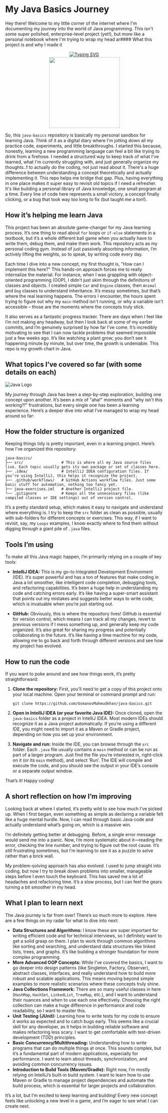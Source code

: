 # My Java Basics Journey

Hey there! Welcome to my little corner of the internet where I'm documenting my journey into the world of Java programming. This isn't some super polished, enterprise-level project (yet!), but more like a personal notebook where I'm trying to wrap my head ar#### What this project is and why I made it

<div align="center">
    <div>
        <a href="https://blog.imzjw.cn">
            <img src="https://readme-typing-svg.demolab.com?font=Fira+Code&pause=1000&random=false&width=435&separator=%3C&lines=Welcome+to+Khan's+Repo+for basic-java%3CSystem.out.println(%22Hello+World%22);" alt="Typing SVG" />
        </a>
    </div>
    <picture>
        <source media="(prefers-color-scheme: dark)" srcset="https://cdn.jsdelivr.net/gh/sun0225SUN/sun0225SUN/assets/images/coding.gif" />
        <source media="(prefers-color-scheme: light)" srcset="https://cdn.jsdelivr.net/gh/sun0225SUN/sun0225SUN/assets/images/developer.svg" height="225px" />
        <img src="https://cdn.jsdelivr.net/gh/sun0225SUN/sun0225SUN/assets/images/coding.gif" />
    </picture>
</div>


So, this `java-basics` repository is basically my personal sandbox for learning Java. Think of it as a digital diary where I'm jotting down all my practice code, experiments, and little breakthroughs. I started this because, honestly, learning a new programming language can feel a bit like trying to drink from a firehose. I needed a structured way to keep track of what I've learned, what I'm currently struggling with, and just generally organize my thoughts..f to actually *do* the coding, not just read about it. There's a huge difference between understanding a concept theoretically and actually implementing it. This repo helps me bridge that gap. Plus, having everything in one place makes it super easy to revisit old topics if I need a refresher. It's like building a personal library of Java knowledge, one small program at a time. Every line of code here represents a small victory, a concept finally clicking, or a bug that took way too long to fix (but taught me a ton!).




## How it’s helping me learn Java

This project has been an absolute game-changer for my Java learning process. It’s one thing to read about `for` loops or `if-else` statements in a textbook, but it’s a whole different ball game when you actually have to write them, debug them, and make them work. This repository acts as my personal coding gym. Instead of just passively absorbing information, I’m actively lifting the weights, so to speak, by writing code every day.

Each time I dive into a new concept, my first thought is, "How can I implement this here?" This hands-on approach forces me to really internalize the material. For instance, when I was grappling with object-oriented programming (OOP), I didn't just skim through the definitions of classes and objects. I created simple `Car` and `Engine` classes, then `Animal` and `Dog` classes to understand inheritance. It’s messy sometimes, but that’s where the real learning happens. The errors I encounter, the hours spent trying to figure out why my `main` method isn't running, or why a variable isn't accessible – those are the moments where the concepts truly stick.

It also serves as a fantastic progress tracker. There are days when I feel like I’m not making any headway, but then I look back at some of my earlier commits, and I’m genuinely surprised by how far I’ve come. It’s incredibly motivating to see that I can now tackle problems that seemed impossible just a few weeks ago. It’s like watching a plant grow; you don’t see it happening minute by minute, but over time, the growth is undeniable. This repo is my growth chart in Java.




## What topics I’ve covered so far (with some details on each)

![Java Logo](https://raw.githubusercontent.com/UsmanovMahmudkhan/java-basics/main/upload/search_images/NzPuNBq44K5V.gif)

My journey through Java has been a step-by-step exploration, building one concept upon another. It’s been a mix of "aha!" moments and "why isn\'t this working?!" frustrations, but every single one has been a learning experience. Here’s a deeper dive into what I’ve managed to wrap my head around so far:




## How the folder structure is organized

Keeping things tidy is pretty important, even in a learning project. Here’s how I’ve organized this repository:

```
java-basics/
├── src/                 # This is where all my Java source files live. Each topic usually gets its own package or set of classes here.
├── .idea/               # IntelliJ IDEA configuration files. If you’re using IntelliJ, this helps it recognize the project.
├── .github/workflows/   # GitHub Actions workflow files. Just some basic stuff for automation, nothing too fancy yet.
├── java-exercises.iml   # Another IntelliJ project file.
└── .gitignore           # Keeps all the unnecessary files (like compiled classes or IDE settings) out of version control.
```

It’s a pretty standard setup, which makes it easy to navigate and understand where everything is. I try to keep the `src` folder as clean as possible, usually with sub-folders for different concepts or exercises. This way, if I want to revisit, say, my `Loops` examples, I know exactly where to find them without digging through a giant pile of `.java` files.




## Tools I’m using

To make all this Java magic happen, I’m primarily relying on a couple of key tools:

*   **IntelliJ IDEA:** This is my go-to Integrated Development Environment (IDE). It’s super powerful and has a ton of features that make coding in Java a lot smoother, like intelligent code completion, debugging tools, and refactoring capabilities. It’s been a huge help in understanding my code and catching errors early. It’s like having a super-smart assistant that points out my mistakes and suggests better ways to write code, which is invaluable when you’re just starting out.

*   **GitHub:** Obviously, this is where the repository lives! GitHub is essential for version control, which means I can track all my changes, revert to previous versions if I mess something up, and generally keep my code organized. It’s also great for sharing my progress and potentially collaborating in the future. It’s like having a time machine for my code, allowing me to go back and forth through different versions and see how my project has evolved.




## How to run the code

If you want to poke around and see how things work, it’s pretty straightforward:

1.  **Clone the repository:** First, you’ll need to get a copy of this project onto your local machine. Open your terminal or command prompt and run:
    ```shell
    git clone https://github.com/UsmanovMahmudkhan/java-basics.git
    ```

2.  **Open in IntelliJ IDEA (or your favorite Java IDE):** Once cloned, open the `java-basics` folder as a project in IntelliJ IDEA. Most modern IDEs should recognize it as a Java project automatically. If you’re using a different IDE, you might need to import it as a Maven or Gradle project, depending on how you set up your environment.

3.  **Navigate and run:** Inside the IDE, you can browse through the `src` folder. Each `.java` file usually contains a `main` method or can be run as part of a larger program. Just find the file you’re interested in, right-click on it (or its `main` method), and select ‘Run’. The IDE will compile and execute the code, and you should see the output in your IDE’s console or a separate output window.

That’s it! Happy coding!




## A short reflection on how I’m improving

Looking back at where I started, it’s pretty wild to see how much I’ve picked up. When I first began, even something as simple as declaring a variable felt like a huge mental hurdle. Now, I can read through basic Java code and actually understand what’s going on, which is a massive win.

I’m definitely getting better at debugging. Before, a single error message would send me into a panic. Now, I’m more systematic about it—reading the error, checking the line number, and trying to figure out the root cause. It’s still frustrating sometimes, but I’m learning to see it as a puzzle to solve rather than a brick wall.

My problem-solving approach has also evolved. I used to jump straight into coding, but now I try to break down problems into smaller, manageable steps before I even touch the keyboard. This has saved me a lot of headaches and refactoring time. It’s a slow process, but I can feel the gears turning a bit smoother in my head.




## What I plan to learn next

The Java journey is far from over! There’s so much more to explore. Here are a few things on my radar for what to dive into next:

*   **Data Structures and Algorithms:** I know these are super important for writing efficient code and for technical interviews, so I definitely want to get a solid grasp on them. I plan to work through common algorithms like sorting and searching, and understand data structures like linked lists, trees, and graphs. It’s like building a stronger foundation for more complex programming.
*   **More Advanced OOP Concepts:** While I’ve covered the basics, I want to go deeper into design patterns (like Singleton, Factory, Observer), abstract classes, interfaces, and really understand how to build more robust and scalable applications. This means moving beyond simple examples to more realistic scenarios where these concepts truly shine.
*   **Java Collections Framework:** There are so many useful classes in here (`HashMap`, `HashSet`, `LinkedList`, `TreeMap`, etc.), and I want to understand their nuances and when to use each one effectively. Choosing the right collection can make a huge difference in performance and code readability, so I want to master this.
*   **Unit Testing (JUnit):** Learning how to write tests for my code to ensure it works as expected and to catch bugs early. This seems like a crucial skill for any developer, as it helps in building reliable software and makes refactoring less scary. I want to get comfortable with test-driven development (TDD) principles.
*   **Basic Concurrency/Multithreading:** Understanding how to write programs that can do multiple things at once. This sounds complex, but it’s a fundamental part of modern applications, especially for performance. I want to learn about threads, synchronization, and avoiding common concurrency issues.
*   **Introduction to Build Tools (Maven/Gradle):** Right now, I’m mostly relying on IntelliJ’s built-in build system. I want to learn how to use Maven or Gradle to manage project dependencies and automate the build process, which is essential for larger projects and collaboration.

It’s a lot, but I’m excited to keep learning and building! Every new concept feels like unlocking a new level in a game, and I’m eager to see what I can create next.



